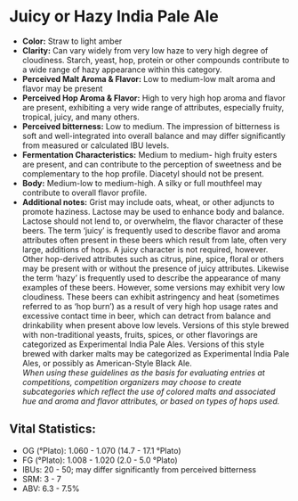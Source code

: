# Juicy or Hazy India Pale Ale

- **Color:** Straw to light amber
- **Clarity:** Can vary widely from very low haze to very high degree of cloudiness. Starch, yeast, hop, protein or other compounds contribute to a wide range of hazy appearance within this category.
- **Perceived Malt Aroma & Flavor:** Low to medium-low malt aroma and flavor may be present
- **Perceived Hop Aroma & Flavor:** High to very high hop aroma and flavor are present, exhibiting a very wide range of attributes, especially fruity, tropical, juicy, and many others.
- **Perceived bitterness:** Low to medium. The impression of bitterness is soft and well-integrated into overall balance and may differ significantly from measured or calculated IBU levels.
- **Fermentation Characteristics:** Medium to medium- high fruity esters are present, and can contribute to the perception of sweetness and be complementary to the hop profile. Diacetyl should not be present.
- **Body:** Medium-low to medium-high. A silky or full mouthfeel may contribute to overall flavor profile.
- **Additional notes:** Grist may include oats, wheat, or other adjuncts to promote haziness. Lactose may be used to enhance body and balance. Lactose should not lend to, or overwhelm, the flavor character of these beers. The term ‘juicy’ is frequently used to describe flavor and aroma attributes often present in these beers which result from late, often very large, additions of hops. A juicy character is not required, however. Other hop-derived attributes such as citrus, pine, spice, floral or others may be present with or without the presence of juicy attributes. Likewise the term ‘hazy’ is frequently used to describe the appearance of many examples of these beers. However, some versions may exhibit very low cloudiness. These beers can exhibit astringency and heat (sometimes referred to as ‘hop burn’) as a result of very high hop usage rates and excessive contact time in beer, which can detract from balance and drinkability when present above low levels. Versions of this style brewed with non-traditional yeasts, fruits, spices, or other flavorings are categorized as Experimental India Pale Ales. Versions of this style brewed with darker malts may be categorized as Experimental India Pale Ales, or possibly as American-Style Black Ale.<br/>
_When using these guidelines as the basis for evaluating entries at competitions, competition organizers may choose to create subcategories which reflect the use of colored malts and associated hue and aroma and flavor attributes, or based on types of hops used._

## Vital Statistics:

- OG (°Plato): 1.060 - 1.070 (14.7 - 17.1 °Plato)
- FG (°Plato): 1.008 - 1.020 (2.0 - 5.0 °Plato)
- IBUs: 20 - 50; may differ significantly from perceived bitterness
- SRM: 3 - 7
- ABV: 6.3 - 7.5% 
